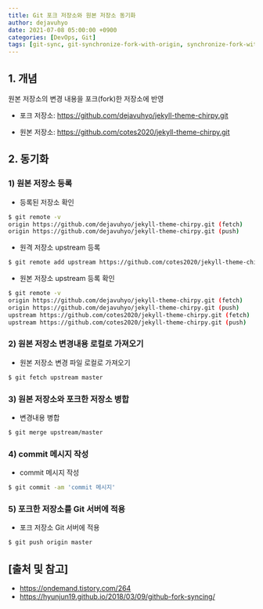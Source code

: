 ```yaml
---
title: Git 포크 저장소와 원본 저장소 동기화
author: dejavuhyo
date: 2021-07-08 05:00:00 +0900
categories: [DevOps, Git]
tags: [git-sync, git-synchronize-fork-with-origin, synchronize-fork-with-origin, git-fork-origin, 포크-저장소-원본 저장소-동기화, git-동기화]
---
```


## 1. 개념
원본 저장소의 변경 내용을 포크(fork)한 저장소에 반영

* 포크 저장소: https://github.com/dejavuhyo/jekyll-theme-chirpy.git

* 원본 저장소: https://github.com/cotes2020/jekyll-theme-chirpy.git

## 2. 동기화

### 1) 원본 저장소 등록

* 등록된 저장소 확인

```bash
$ git remote -v
origin https://github.com/dejavuhyo/jekyll-theme-chirpy.git (fetch)
origin https://github.com/dejavuhyo/jekyll-theme-chirpy.git (push)
```

* 원격 저장소 upstream 등록

```bash
$ git remote add upstream https://github.com/cotes2020/jekyll-theme-chirpy.git
```

* 원본 저장소 upstream 등록 확인

```bash
$ git remote -v
origin https://github.com/dejavuhyo/jekyll-theme-chirpy.git (fetch)
origin https://github.com/dejavuhyo/jekyll-theme-chirpy.git (push)
upstream https://github.com/cotes2020/jekyll-theme-chirpy.git (fetch)
upstream https://github.com/cotes2020/jekyll-theme-chirpy.git (push)
```

### 2) 원본 저장소 변경내용 로컬로 가져오기

* 원본 저장소 변경 파일 로컬로 가져오기

```bash
$ git fetch upstream master
```

### 3) 원본 저장소와 포크한 저장소 병합

* 변경내용 병합

```bash
$ git merge upstream/master
```

### 4) commit 메시지 작성

* commit 메시지 작성

```bash
$ git commit -am 'commit 메시지'
```

### 5) 포크한 저장소를 Git 서버에 적용

* 포크 저장소 Git 서버에 적용

```bash
$ git push origin master
```

## [출처 및 참고]
* <https://ondemand.tistory.com/264>
* <https://hyunjun19.github.io/2018/03/09/github-fork-syncing/>

